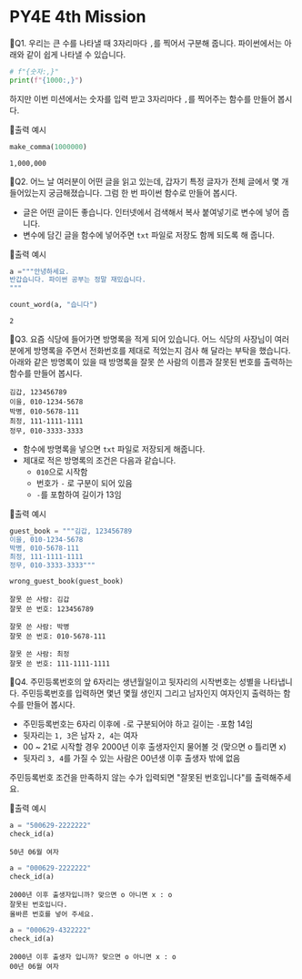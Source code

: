 # PY4E 4th Mission
📌Q1. 우리는 큰 수를 나타낼 때 3자리마다 `,`를 찍어서 구분해 줍니다. 파이썬에서는 아래와 같이 쉽게 나타낼 수 있습니다.
```python
# f"{숫자:,}"
print(f"{1000:,}")
```
하지만 이번 미션에서는 숫자를 입력 받고 3자리마다 `,`를 찍어주는 함수를 만들어 봅시다.

🔽출력 예시
```python
make_comma(1000000)
```
```
1,000,000
```

📌Q2. 어느 날 여러분이 어떤 글을 읽고 있는데, 갑자기 특정 글자가 전체 글에서 몇 개 들어있는지 궁금해졌습니다. 그럼 한 번 파이썬 함수로 만들어 봅시다.
* 글은 어떤 글이든 좋습니다. 인터넷에서 검색해서 복사 붙여넣기로 변수에 넣어 줍니다.
* 변수에 담긴 글을 함수에 넣어주면 `txt` 파일로 저장도 함께 되도록 해 줍니다.

🔽출력 예시
```python
a ="""안녕하세요. 
반갑습니다. 파이썬 공부는 정말 재밌습니다.
"""

count_word(a, "습니다")
```
```
2
```

📌Q3. 요즘 식당에 들어가면 방명록을 적게 되어 있습니다. 어느 식당의 사장님이 여러분에게 방명록을 주면서 전화번호를 제대로 적었는지 검사 해 달라는 부탁을 했습니다. 아래와 같은 방명록이 있을 때 방명록을 잘못 쓴 사람의 이름과 잘못된 번호를 출력하는 함수를 만들어 봅시다.
```
김갑, 123456789
이을, 010-1234-5678
박병, 010-5678-111
최정, 111-1111-1111
정무, 010-3333-3333
```
* 함수에 방명록을 넣으면 `txt` 파일로 저장되게 해줍니다.
* 제대로 적은 방명록의 조건은 다음과 같습니다.
  * `010`으로 시작함
  * 번호가 `-` 로 구분이 되어 있음
  * `-`를 포함하여 길이가 13임

🔽출력 예시
```python
guest_book = """김갑, 123456789
이을, 010-1234-5678
박병, 010-5678-111
최정, 111-1111-1111
정무, 010-3333-3333"""

wrong_guest_book(guest_book)
```
```
잘못 쓴 사람: 김갑
잘못 쓴 번호: 123456789

잘못 쓴 사람: 박병
잘못 쓴 번호: 010-5678-111

잘못 쓴 사람: 최정
잘못 쓴 번호: 111-1111-1111
```

📌Q4.  주민등록번호의 앞 6자리는 생년월일이고 뒷자리의 시작번호는 성별을 나타냅니다. 주민등록번호를 입력하면 몇년 몇월 생인지 그리고 남자인지 여자인지 출력하는 함수를 만들어 봅시다.
* 주민등록번호는 6자리 이후에 `-`로 구분되어야 하고 길이는 `-`포함 14임
* 뒷자리는 `1, 3`은 남자 `2, 4`는 여자
* 00 ~ 21로 시작할 경우 2000년 이후 출생자인지 물어볼 것 (맞으면 o 틀리면 x)
* 뒷자리 `3, 4`를 가질 수 있는 사람은 00년생 이후 출생자 밖에 없음

주민등록번호 조건을 만족하지 않는 수가 입력되면 "잘못된 번호입니다"를 출력해주세요.

🔽출력 예시
```python
a = "500629-2222222"
check_id(a)
```
```
50년 06월 여자
```
```python
a = "000629-2222222"
check_id(a)
```
```
2000년 이후 출생자입니까? 맞으면 o 아니면 x : o
잘못된 번호입니다.
올바른 번호를 넣어 주세요.
```
```python
a = "000629-4322222"
check_id(a)
```
```
2000년 이후 출생자 입니까? 맞으면 o 아니면 x : o
00년 06월 여자
```
